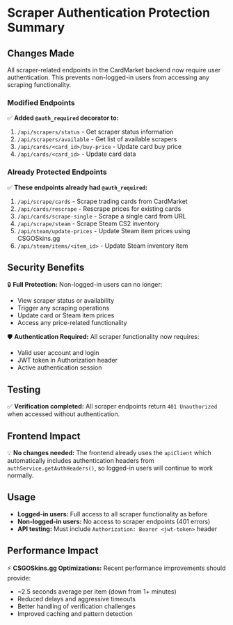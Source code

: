 # Scraper Authentication Protection Summary

## Changes Made

All scraper-related endpoints in the CardMarket backend now require user authentication. This prevents non-logged-in users from accessing any scraping functionality.

### Modified Endpoints

✅ **Added `@auth_required` decorator to:**

1. `/api/scrapers/status` - Get scraper status information
2. `/api/scrapers/available` - Get list of available scrapers  
3. `/api/cards/<card_id>/buy-price` - Update card buy price
4. `/api/cards/<card_id>` - Update card data

### Already Protected Endpoints

✅ **These endpoints already had `@auth_required`:**

1. `/api/scrape/cards` - Scrape trading cards from CardMarket
2. `/api/cards/rescrape` - Rescrape prices for existing cards
3. `/api/cards/scrape-single` - Scrape a single card from URL
4. `/api/scrape/steam` - Scrape Steam CS2 inventory
5. `/api/steam/update-prices` - Update Steam item prices using CSGOSkins.gg
6. `/api/steam/items/<item_id>` - Update Steam inventory item

## Security Benefits

🔒 **Full Protection:** Non-logged-in users can no longer:
- View scraper status or availability
- Trigger any scraping operations
- Update card or Steam item prices
- Access any price-related functionality

🛡️ **Authentication Required:** All scraper functionality now requires:
- Valid user account and login
- JWT token in Authorization header
- Active authentication session

## Testing

✅ **Verification completed:** All scraper endpoints return `401 Unauthorized` when accessed without authentication.

## Frontend Impact

💡 **No changes needed:** The frontend already uses the `apiClient` which automatically includes authentication headers from `authService.getAuthHeaders()`, so logged-in users will continue to work normally.

## Usage

- **Logged-in users:** Full access to all scraper functionality as before
- **Non-logged-in users:** No access to scraper endpoints (401 errors)
- **API testing:** Must include `Authorization: Bearer <jwt-token>` header

## Performance Impact

⚡ **CSGOSkins.gg Optimizations:** Recent performance improvements should provide:
- ~2.5 seconds average per item (down from 1+ minutes)
- Reduced delays and aggressive timeouts
- Better handling of verification challenges
- Improved caching and pattern detection
